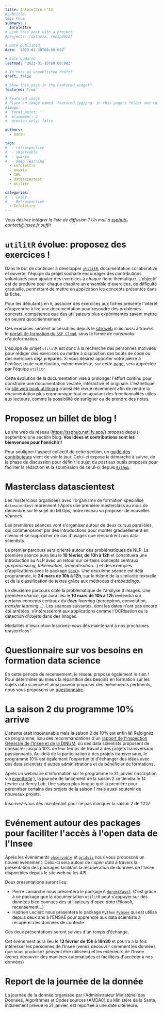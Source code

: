```yaml
---
title: Infolettre n°10
#subtitle: 
toc: true
summary: |
  Infolettre
# Link this post with a project
#projects: [dataviz, recap2022]

# Date published
date: '2023-01-30T00:00:00Z'

# Date updated
lastmod: '2023-01-10T00:00:00Z'

# Is this an unpublished draft?
draft: false

# Show this page in the Featured widget?
featured: true

# Featured image
# Place an image named `featured.jpg/png` in this page's folder and customize its options here.
#image:
#  focal_point: ''
#  placement: 2
#  preview_only: false

authors:
  - admin

tags:
#  - retrospective
#  - observable
#  - quarto
#  - deep learning
  - infolettre
  - onyxia
  - 10%
  - datascientest
  - utilitr

categories:
#  - Insee
#  - Retrospective
  - Infolettre
---
```



*Vous désirez intégrer la liste de diffusion ? Un mail à <ssphub-contact@insee.fr> suffit*

# `utilitR` évolue: proposez des exercices !

Dans le but de continuer à développer [`utilitR`](https://www.book.utilitr.org/), 
documentation collaborative et ouverte,
l'équipe du projet souhaite encourager
des contributions volontaires pour ajouter des exercices à chaque fiche thématique.
L'objectif est de produire pour chaque chapitre un ensemble d'exercices, de difficulté graduelle,
permettant de mettre en application les concepts présentés dans la fiche. 

Pour les débutants en `R`, associer des exercices aux fiches
présente l'intérêt d'apprendre à lire une documentation pour résoudre des problèmes concrets, compétence que 
des utilisateurs plus expérimentés savent mettre en oeuvre quoditiennement. 

Ces exercices seraient accessibles depuis le [site web](https://www.book.utilitr.org/)
mais aussi à travers
le [portail de formation du `SSP Cloud`](https://www.sspcloud.fr/formation),
sous la forme de _notebooks_ d'autoformation. 

L'équipe du projet `utilitR` est donc à la
recherche des personnes motivées pour rédiger des exercices ou mettre à disposition
des bouts de code ou des exercices déjà préparés.
Si vous désirez apporter votre pierre à l'édifice, toute contribution, même modeste, 
sur cette [page](https://github.com/InseeFrLab/utilitR/issues/462),
sera appréciée par l'équipe `utilitr`.

Cette évolution de la documentation vise à prolonger l'effort continu pour 
construire une documentation vivante, interactive et originale. 
L'esthétique du [site web book.utilitr.org](https://www.book.utilitr.org/)
a ainsi été revue récemment afin de rendre la documentation plus ergonomique
tout en ajoutant des fonctionnalités utiles aux lecteurs, comme la
possibilité de surligner ou de prendre des notes. 


# Proposez un billet de blog !

Le site web du réseau (https://ssphub.netlify.app/) propose depuis septembre une section blog. 
__Vos idées et contributions sont les bienvenues pour l'enrichir !__

Pour souligner l'aspect collectif de cette section,
un [guide des contributeurs](https://github.com/InseeFrLab/ssphub/blob/main/CONTRIBUTING.md) 
vient de voir le jour. Celui-ci expose la démarche à suivre, de la phase de 
discussion pour définir le sujet du _post_ aux outils proposés pour faciliter la rédaction 
et la soumission de celui-ci depuis [`Github`](https://github.com/InseeFrLab/ssphub).

# Masterclass datascientest

Les masterclass organisées avec
l'organisme de formation spécialisé `datascientest`
reprennent ! Après une première masterclass au mois de décembre sur
le sujet du MLOps, notre réseau va proposer de nouvelles séances.

Les premières séances vont s'organiser autour de deux cursus parallèles, qui 
commenceront par des introductions pour monter graduellement en niveau 
et se rapprocher de cas d'usages que rencontrent nos data scientists. 

Le premier parcours sera orienté autour des problématiques de NLP. 
La première séance aura lieu le __10 février, de 10h à 12h__ et constituera
une introduction au NLP avec un retour sur certains concepts
centraux (_preprocessing_, _tokenisation_, _lemmatisation_...) et des
exemples d'applications avec le package [`SpaCy`](https://spacy.io/). 
Une deuxième séance est déjà programmée, le __24 mars de 10h à 12h__, sur 
le thème de la similarité textuelle et de la classification de textes grâce
aux méthodes d'_embeddings_. 

Le deuxième parcours cible la problématique de l'analyse d'images. Une première séance,
qui aura lieu le __10 mars de 10h à 12h__ reviendra sur certains concepts 
centraux du _deep learning_ (perceptron, convolution, _transfer learning_...).
Les séances suivantes, dont les dates n'ont pas encore été arrêtées, s'intéresseront aux 
applications comme l'OCRisation ou la détection d'objets dans des images. 

Modalités d'inscription
Inscrivez-vous dès maintenant à nos prochaines masterclass !

# Questionnaire sur vos besoins en formation data science

En cette période de recensement, le réseau propose également le sien !
Pour déterminer au mieux la répartition des besoins en formation sur les
sujets data science et ainsi pouvoir proposer des
événements pertinents, 
nous vous
proposons un [questionnaire](https://framaforms.org/besoin-de-formations-en-data-science-1674150129).


# La saison 2 du programme 10% arrive 

L'attente était insoutenable mais la saison 2 de 10% est enfin là!
Rejoignez ce programme, issu des
recommandations d'un [rapport de l'Inspection Générale de l'Insee et de la DINUM](https://www.numerique.gouv.fr/uploads/RAPPORT-besoins-competences-donnee.pdf),
où des data scientists proposent de consacrer jusqu'à 10% de leur temps de travail à
des projets transversaux passionnants.
Au-delà de la participation à des projets transversaux, le programme 10% est également l'opportunité 
d'échanger des idées avec des data scientists d'autres administrations et de bénéficier de formations.

Après un webinaire d'information sur le programme le 31 janvier (inscription via [eventbrite](https://www.eventbrite.fr/e/billets-saison-2023-du-programme-10-webinaire-dinformation-520302437597) ),
la journée de lancement de la saison 2 se tiendra le 14 février au Bercy Lab.
Une saison plus longue que la première pour pérenniser certains des projets de la saison 1 mais aussi soutenir de
nouveaux projets. 

Inscrivez-vous dès maintenant pour ne pas manquer la saison 2 de 10%!

# Evénement autour des packages pour faciliter l'accès à l'open data de l'Insee

Après les événements [`observable`](https://projet-utilitr-898785-user.user.lab.sspcloud.fr/talk/presentation-dobservable-par-nicolas-lambert/)
et [`gridviz`](https://projet-utilitr-898785-user.user.lab.sspcloud.fr/talk/presentation-de-gridviz-par-julien-gaffuri/)
nous vous proposons un
nouvel événement. Celui-ci sera autour de l'_open data_ à travers la présentation des 
packages facilitant la récupération de données de l'Insee disponibles
depuis le site web ou les API.

Deux présentations auront lieu:
- Pierre Lamarche nous présentera le package `R` [`doremifasol`](https://github.com/InseeFrLab/DoReMIFaSol). C'est grâce à ce package que la documentation `utilitR` peut s'appuyer sur des données bien connues des utilisateurs d'_open data_ (Filosofi, recensement...)
- Hadrien Leclerc nous présentera le package `Python` [`Pynsee`](https://github.com/InseeFrLab/pynsee) qui est utilisé depuis deux ans à l'ENSAE pour apprendre aux data scientists à récupérer des données de contexte. 
 
Ces deux présentations seront suivies d'un temps d'échange.

Cet événement aura lieu le __13 février de 15h à 16h30__ et pourra à la fois intéresser les personnes de l'Insee (venez découvrir comment les données que vous produisez peuvent être utilisées) et les extérieurs de l'Insee (venez découvrir des manières automatisées et facilitées d'accéder à nos données)

<!------
# L'ENSAE adopte le dragon Onyxia

Le dragon [Onyxia](https://www.onyxia.sh/), le logiciel open source derrière le [SSP Cloud](https://www.sspcloud.fr/)
vient de pondre un nouvel oeuf, à l'ENSAE. 

Les élèves de l'ENSAE, déjà familiarisés à la plateforme par le
cours de ["Python pour la data science"](https://pythonds.linogaliana.fr/) ou par celui
de [mise en production de projets data science](https://ensae-reproductibilite.netlify.app/),
devraient prochainement rencontrer celle-ci dans plus d'enseignements d'informatique. 

L'ENSAE avance bien sur le projet de développer sa propre
implémentation de la plateforme, afin de la proposer pour les enseignements et 
les projets de l'école, et ainsi former les élèves aux technologies modernes de
l'écosystème de la data science. 
--------------->

# Report de la journée de la donnée

La journée de la donnée organisée par l'Administrateur Ministériel
des Données, Algorithmes et Codes sources (AMDAC) du Ministère de la Santé, initialement prévue
le 31 janvier, est reportée à une date ultérieure.  

